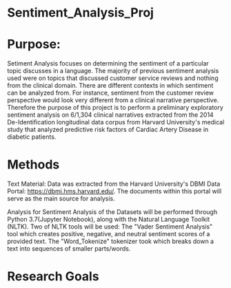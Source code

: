# Sentiment_Analysis_Proj

# Purpose: 

Setiment Analysis focuses on determining the sentiment of a particular topic discusses in a language. The majority of previous sentiment analysis used were on topics that discussed customer service reviews and nothing from the clinical domain. There are different contexts in which sentiment can be analyzed from. For instance, sentiment from the customer review perspective would look very different from a clinical narrative perspective. Therefore the purpose of this project is to perform a preliminary exploratory sentiment analysis on 6/1,304 clinical narratives extracted from the 2014 De-Identification longitudinal data corpus from Harvard University's medical study that analyzed predictive risk factors of Cardiac Artery Disease in diabetic patients. 

# Methods 

Text Material: Data was extracted from the Harvard University's DBMI Data Portal: https://dbmi.hms.harvard.edu/. The documents within this portal will serve as the main source for analysis. 

Analysis for Sentiment Analysis of the Datasets will be performed through Python 3.7(Jupyter Notebook), along with the Natural Language Toolkit (NLTK). 
  Two of NLTK tools will be used: 
    The "Vader Sentiment Analysis" tool which creates positive, negative, and neutral sentiment scores of a provided text. 
    The "Word_Tokenize" tokenizer took which breaks down a text into sequences of smaller parts/words. 

# Research Goals



